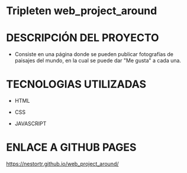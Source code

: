 # Tripleten web_project_around

# DESCRIPCIÓN DEL PROYECTO

- Consiste en una página donde se pueden publicar fotografías de paisajes del mundo, en la cual se puede dar "Me gusta" a cada una.

# TECNOLOGIAS UTILIZADAS

- HTML

- CSS

- JAVASCRIPT

# ENLACE A GITHUB PAGES

https://nestortr.github.io/web_project_around/
